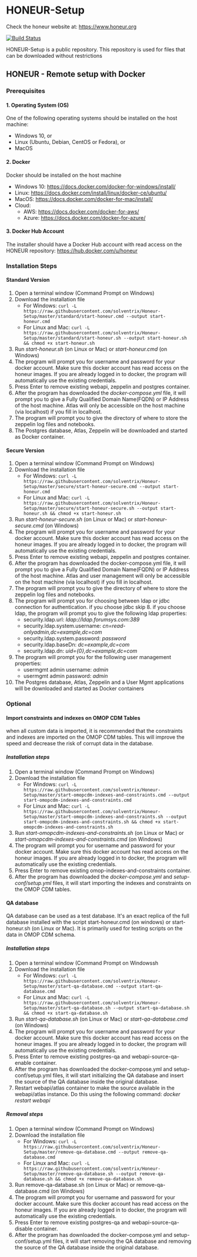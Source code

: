 # HONEUR-Setup

Check the honeur website at: https://www.honeur.org

[![Build Status](https://travis-ci.org/joemccann/dillinger.svg?branch=master)](https://travis-ci.org/joemccann/dillinger)

HONEUR-Setup is a public repository. This repository is used for files that can be downloaded without restrictions

## HONEUR - Remote setup with Docker
### Prerequisites
#### 1. Operating System (OS)
One of the following operating systems should be installed on the host machine:
* Windows 10, or
* Linux (Ubuntu, Debian, CentOS or Fedora), or
* MacOS

#### 2. Docker
Docker should be installed on the host machine
* Windows 10: https://docs.docker.com/docker-for-windows/install/
* Linux: https://docs.docker.com/install/linux/docker-ce/ubuntu/
* MacOS: https://docs.docker.com/docker-for-mac/install/
* Cloud:
    * AWS: https://docs.docker.com/docker-for-aws/
    * Azure: https://docs.docker.com/docker-for-azure/

#### 3. Docker Hub Account
The installer should have a Docker Hub account with read access on the HONEUR repository:
https://hub.docker.com/u/honeur

### Installation Steps

#### Standard Version
1. Open a terminal window (Command Prompt on Windows)
2. Download the installation file
   * For Windows: `curl -L https://raw.githubusercontent.com/solventrix/Honeur-Setup/master/standard/start-honeur.cmd --output start-honeur.cmd`
   * For Linux and Mac: `curl -L https://raw.githubusercontent.com/solventrix/Honeur-Setup/master/standard/start-honeur.sh --output start-honeur.sh && chmod +x start-honeur.sh`
3. Run *start-honeur.sh* (on Linux or Mac) or *start-honeur.cmd* (on Windows)
4. The program will prompt you for username and password for your docker account. Make sure this docker account has read access on the honeur images. If you are already logged in to docker, the program will automatically use the existing credentials.
5. Press Enter to remove existing webapi, zeppelin and postgres container.
6. After the program has downloaded the *docker-compose.yml* file, it will prompt you to give a Fully Qualified Domain Name(FQDN) or IP Address of the host machine. Atlas will only be accessible on the host machine (via localhost) if you fill in localhost.
7. The program will prompt you to give the directory of where to store the zeppelin log files and notebooks.
8. The Postgres database, Atlas, Zeppelin will be downloaded and started as Docker container.

#### Secure Version
1. Open a terminal window (Command Prompt on Windows)
2. Download the installation file
   * For Windows: `curl -L https://raw.githubusercontent.com/solventrix/Honeur-Setup/master/secure/start-honeur-secure.cmd --output start-honeur.cmd`
   * For Linux and Mac: `curl -L https://raw.githubusercontent.com/solventrix/Honeur-Setup/master/secure/start-honeur-secure.sh --output start-honeur.sh && chmod +x start-honeur.sh`
3. Run *start-honeur-secure.sh* (on Linux or Mac) or *start-honeur-secure.cmd* (on Windows)
4. The program will prompt you for username and password for your docker account. Make sure this docker account has read access on the honeur images. If you are already logged in to docker, the program will automatically use the existing credentials.
5. Press Enter to remove existing webapi, zeppelin and postgres container.
6. After the program has downloaded the docker-compose.yml file, it will prompt you to give a Fully Qualified Domain Name(FQDN) or IP Address of the host machine. Atlas and user management will only be accessible on the host machine (via localhost) if you fill in localhost.
7. The program will prompt you to give the directory of where to store the zeppelin log files and notebooks.
8. The program will prompt you for choosing between ldap or jdbc connection for authentication. if you choose jdbc skip 8. if you choose ldap, the program will prompt you to give the following ldap properties:
    * security.ldap.url: *ldap://ldap.forumsys.com:389* 
    * security.ldap.system.username: *cn=read-onlyadmin,dc=example,dc=com*
    * security.ldap.system.password: *password*
    * security.ldap.baseDn: *dc=example,dc=com*
    * security.ldap.dn: *uid={0},dc=example,dc=com*
9. The program will prompt you for the following user management properties:
    * usermgmt admin username: *admin*
    * usermgmt admin password: *admin*
  10. The Postgres database, Atlas, Zeppelin and a User Mgmt applications will be downloaded and started as Docker containers

### Optional

#### Import constraints and indexes on OMOP CDM Tables
when all custom data is imported, it is recommended that the constraints and indexes are imported on the OMOP CDM tables. This will improve the speed and decrease the risk of corrupt data in the database.

##### Installation steps
1. Open a terminal window (Command Prompt on Windows)
2. Download the installation file
   * For Windows: `curl -L https://raw.githubusercontent.com/solventrix/Honeur-Setup/master/start-omopcdm-indexes-and-constraints.cmd --output start-omopcdm-indexes-and-constraints.cmd`
   * For Linux and Mac: `curl -L https://raw.githubusercontent.com/solventrix/Honeur-Setup/master/start-omopcdm-indexes-and-constraints.sh --output start-omopcdm-indexes-and-constraints.sh && chmod +x start-omopcdm-indexes-and-constraints.sh`
3. Run *start-omopcdm-indexes-and-constraints.sh* (on Linux or Mac) or *start-omopcdm-indexes-and-constraints.cmd* (on Windows)
4. The program will prompt you for username and password for your docker account. Make sure this docker account has read access on the honeur images. If you are already logged in to docker, the program will automatically use the existing credentials.
5. Press Enter to remove existing omop-indexes-and-constraints container.
6. After the program has downloaded the *docker-compose.yml* and *setup-conf/setup.yml* files, it will start importing the indexes and constraints on the OMOP CDM tables.

#### QA database
QA database can be used as a test database. It's an exact replica of the full database installed with the script start-honeur.cmd (on windows) or start-honeur.sh (on Linux or Mac). It is primarily used for testing scripts on the data in OMOP CDM schema.

##### Installation steps
1. Open a terminal window (Command Prompt on Windowssh
2. Download the installation file
   * For Windows: `curl -L https://raw.githubusercontent.com/solventrix/Honeur-Setup/master/start-qa-database.cmd --output start-qa-database.cmd`
   * For Linux and Mac: `curl -L https://raw.githubusercontent.com/solventrix/Honeur-Setup/master/start-qa-database.sh --output start-qa-database.sh && chmod +x start-qa-database.sh`
3. Run *start-qa-database.sh* (on Linux or Mac) or *start-qa-database.cmd* (on Windows)
4. The program will prompt you for username and password for your docker account. Make sure this docker account has read access on the honeur images. If you are already logged in to docker, the program will automatically use the existing credentials.
5. Press Enter to remove existing postgres-qa and webapi-source-qa-enable container.
6. After the program has downloaded the docker-compose.yml and setup-conf/setup.yml files, it will start initializing the QA database and insert the source of the QA database inside the original database.
7. Restart webapi/atlas container to make the source available in the webapi/atlas instance. Do this using the following command:
*docker restart webapi*

##### Removal steps
1. Open a terminal window (Command Prompt on Windows)
2. Download the installation file
   * For Windows: `curl -L https://raw.githubusercontent.com/solventrix/Honeur-Setup/master/remove-qa-database.cmd --output remove-qa-database.cmd`
   * For Linux and Mac: `curl -L https://raw.githubusercontent.com/solventrix/Honeur-Setup/master/remove-qa-database.sh --output remove-qa-database.sh && chmod +x remove-qa-database.sh`
3. Run remove-qa-database.sh (on Linux or Mac) or remove-qa-database.cmd (on Windows)
4. The program will prompt you for username and password for your docker account. Make sure this docker account has read access on the honeur images. If you are already logged in to docker, the program will automatically use the existing credentials.
5. Press Enter to remove existing postgres-qa and webapi-source-qa-disable container.
6. After the program has downloaded the docker-compose.yml and setup-conf/setup.yml files, it will start removing the QA database and removing the source of the QA database inside the original database.
